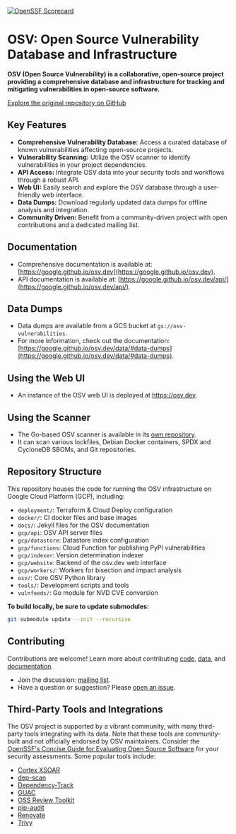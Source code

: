 [![OpenSSF Scorecard](https://api.securityscorecards.dev/projects/github.com/google/osv.dev/badge)](https://scorecard.dev/viewer/?uri=github.com/google/osv.dev)

# OSV: Open Source Vulnerability Database and Infrastructure

**OSV (Open Source Vulnerability) is a collaborative, open-source project providing a comprehensive database and infrastructure for tracking and mitigating vulnerabilities in open-source software.**

[Explore the original repository on GitHub](https://github.com/google/osv.dev)

## Key Features

*   **Comprehensive Vulnerability Database:** Access a curated database of known vulnerabilities affecting open-source projects.
*   **Vulnerability Scanning:** Utilize the OSV scanner to identify vulnerabilities in your project dependencies.
*   **API Access:** Integrate OSV data into your security tools and workflows through a robust API.
*   **Web UI:** Easily search and explore the OSV database through a user-friendly web interface.
*   **Data Dumps:** Download regularly updated data dumps for offline analysis and integration.
*   **Community Driven:** Benefit from a community-driven project with open contributions and a dedicated mailing list.

## Documentation

*   Comprehensive documentation is available at: [https://google.github.io/osv.dev](https://google.github.io/osv.dev).
*   API documentation is available at: [https://google.github.io/osv.dev/api/](https://google.github.io/osv.dev/api/).

## Data Dumps

*   Data dumps are available from a GCS bucket at `gs://osv-vulnerabilities`.
*   For more information, check out the documentation: [https://google.github.io/osv.dev/data/#data-dumps](https://google.github.io/osv.dev/data/#data-dumps).

## Using the Web UI

*   An instance of the OSV web UI is deployed at <https://osv.dev>.

## Using the Scanner

*   The Go-based OSV scanner is available in its [own repository](https://github.com/google/osv-scanner).
*   It can scan various lockfiles, Debian Docker containers, SPDX and CycloneDB SBOMs, and Git repositories.

## Repository Structure

This repository houses the code for running the OSV infrastructure on Google Cloud Platform (GCP), including:

*   `deployment/`: Terraform & Cloud Deploy configuration
*   `docker/`: CI docker files and base images
*   `docs/`: Jekyll files for the OSV documentation
*   `gcp/api`: OSV API server files
*   `gcp/datastore`: Datastore index configuration
*   `gcp/functions`: Cloud Function for publishing PyPI vulnerabilities
*   `gcp/indexer`: Version determination indexer
*   `gcp/website`: Backend of the osv.dev web interface
*   `gcp/workers/`: Workers for bisection and impact analysis
*   `osv/`: Core OSV Python library
*   `tools/`: Development scripts and tools
*   `vulnfeeds/`: Go module for NVD CVE conversion

**To build locally, be sure to update submodules:**

```bash
git submodule update --init --recursive
```

## Contributing

Contributions are welcome! Learn more about contributing [code](CONTRIBUTING.md#contributing-code), [data](CONTRIBUTING.md#contributing-data), and [documentation](CONTRIBUTING.md#contributing-documentation).

*   Join the discussion: [mailing list](https://groups.google.com/g/osv-discuss).
*   Have a question or suggestion? Please [open an issue](https://github.com/google/osv.dev/issues).

## Third-Party Tools and Integrations

The OSV project is supported by a vibrant community, with many third-party tools integrating with its data. Note that these tools are community-built and not officially endorsed by OSV maintainers. Consider the [OpenSSF's Concise Guide for Evaluating Open Source Software](https://best.openssf.org/Concise-Guide-for-Evaluating-Open-Source-Software) for your security assessments. Some popular tools include:

*   [Cortex XSOAR](https://github.com/demisto/content)
*   [dep-scan](https://github.com/AppThreat/dep-scan)
*   [Dependency-Track](https://github.com/DependencyTrack/dependency-track)
*   [GUAC](https://github.com/guacsec/guac)
*   [OSS Review Toolkit](https://github.com/oss-review-toolkit/ort)
*   [pip-audit](https://github.com/pypa/pip-audit)
*   [Renovate](https://github.com/renovatebot/renovate)
*   [Trivy](https://github.com/aquasecurity/trivy)